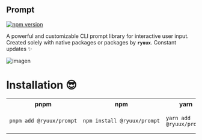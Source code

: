 ## Prompt

[![npm version](https://badge.fury.io/js/@ryuux%2Fprompt.svg)](https://badge.fury.io/js/@ryuux%2Fprompt)

A powerful and customizable CLI prompt library for interactive user input. Created solely with native packages or packages by **`ryuux`**. Constant updates ✨

![imagen](https://github.com/user-attachments/assets/6d0d5cd3-056a-4e17-b2b2-7f8536b52608)

# Installation 😎

<table>
<tr>
  <th>pnpm</th>
  <th>npm</th>
  <th>yarn</th>
</tr>
<tr>
<td>

```sh
pnpm add @ryuux/prompt
```

</td>
<td>
  
```sh
npm install @ryuux/prompt
```

</td>
<td>
  
```
yarn add @ryuux/prompt
```

</td>
</tr>
</table>

